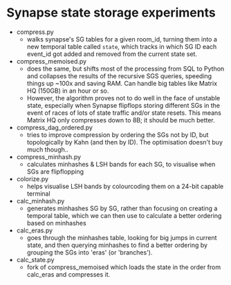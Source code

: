 # Synapse state storage experiments

* compress.py
  * walks synapse's SG tables for a given room_id, turning them into a new temporal table called `state`, which tracks in which SG ID each event_id got added and removed from the current state set.
* compress_memoised.py
  * does the same, but shifts most of the processing from SQL to Python and collapses the results of the recursive SGS queries, speeding things up ~100x and saving RAM.  Can handle big tables like Matrix HQ (150GB) in an hour or so.
  * However, the algorithm proves not to do well in the face of unstable state, especially when Synapse flipflops storing different SGs in the event of races of lots of state traffic and/or state resets.  This means Matrix HQ only compresses down to 8B; it should be much better.
* compress_dag_ordered.py
  * tries to improve compression by ordering the SGs not by ID, but topologically by Kahn (and then by ID).  The optimisation doesn't buy much though..
* compress_minhash.py
  * calculates minhashes & LSH bands for each SG, to visualise when SGs are flipflopping
* colorize.py
  * helps visualise LSH bands by colourcoding them on a 24-bit capable terminal
* calc_minhash.py
  * generates minhashes SG by SG, rather than focusing on creating a temporal table, which we can then use to calculate a better ordering based on minhashes
* calc_eras.py
  * goes through the minhashes table, looking for big jumps in current state, and then querying minhashes to find a better ordering by grouping the SGs into 'eras' (or 'branches').
* calc_state.py
  * fork of compress_memoised which loads the state in the order from calc_eras and compresses it.
